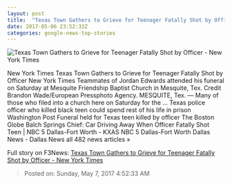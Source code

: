 ```yaml
---
layout: post
title:  "Texas Town Gathers to Grieve for Teenager Fatally Shot by Officer - New York Times"
date: 2017-05-06 23:52:33Z
categories: google-news-top-stories
---
```


![Texas Town Gathers to Grieve for Teenager Fatally Shot by Officer - New York Times](https://static01.nyt.com/images/2017/05/07/us/07Edwards/07Edwards-facebookJumbo.jpg)

New York Times Texas Town Gathers to Grieve for Teenager Fatally Shot by Officer New York Times Teammates of Jordan Edwards attended his funeral on Saturday at Mesquite Friendship Baptist Church in Mesquite, Tex. Credit Brandon Wade/European Pressphoto Agency. MESQUITE, Tex. — Many of those who filed into a church here on Saturday for the ... Texas police officer who killed black teen could spend rest of his life in prison Washington Post Funeral held for Texas teen killed by officer The Boston Globe Balch Springs Chief: Car Driving Away When Officer Fatally Shot Teen | NBC 5 Dallas-Fort Worth - KXAS NBC 5 Dallas-Fort Worth Dallas News - Dallas News all 482 news articles »


Full story on F3News: [Texas Town Gathers to Grieve for Teenager Fatally Shot by Officer - New York Times](http://www.f3nws.com/n/3zDSs)

> Posted on: Sunday, May 7, 2017 4:52:33 AM
